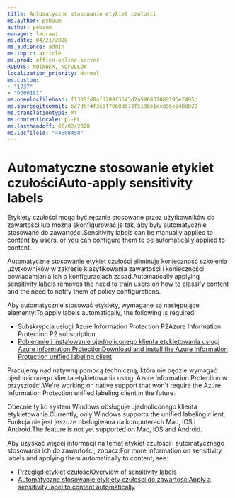 ```yaml
---
title: Automatyczne stosowanie etykiet czułości
ms.author: pebaum
author: pebaum
manager: laurawi
ms.date: 04/21/2020
ms.audience: admin
ms.topic: article
ms.prod: office-online-server
ROBOTS: NOINDEX, NOFOLLOW
localization_priority: Normal
ms.custom:
- "1737"
- "9000181"
ms.openlocfilehash: f1305fd8af3289f3543d2a596937089195e2495c
ms.sourcegitcommit: bc7d6f4f3c9f7060d073f5130e1ec856e248d020
ms.translationtype: MT
ms.contentlocale: pl-PL
ms.lasthandoff: 06/02/2020
ms.locfileid: "44508458"
---
```

# <a name="auto-apply-sensitivity-labels"></a><span data-ttu-id="687e4-102">Automatyczne stosowanie etykiet czułości</span><span class="sxs-lookup"><span data-stu-id="687e4-102">Auto-apply sensitivity labels</span></span>

<span data-ttu-id="687e4-103">Etykiety czułości mogą być ręcznie stosowane przez użytkowników do zawartości lub można skonfigurować je tak, aby były automatycznie stosowane do zawartości.</span><span class="sxs-lookup"><span data-stu-id="687e4-103">Sensitivity labels can be manually applied to content by users, or you can configure them to be automatically applied to content.</span></span>

<span data-ttu-id="687e4-104">Automatyczne stosowanie etykiet czułości eliminuje konieczność szkolenia użytkowników w zakresie klasyfikowania zawartości i konieczności powiadamiania ich o konfiguracjach zasad.</span><span class="sxs-lookup"><span data-stu-id="687e4-104">Automatically applying sensitivity labels removes the need to train users on how to classify content and the need to notify them of policy configurations.</span></span>

<span data-ttu-id="687e4-105">Aby automatycznie stosować etykiety, wymagane są następujące elementy:</span><span class="sxs-lookup"><span data-stu-id="687e4-105">To apply labels automatically, the following is required:</span></span>

- <span data-ttu-id="687e4-106">Subskrypcja usługi Azure Information Protection P2</span><span class="sxs-lookup"><span data-stu-id="687e4-106">Azure Information Protection P2 subscription</span></span>
- [<span data-ttu-id="687e4-107">Pobieranie i instalowanie ujednoliconego klienta etykietowania usługi Azure Information Protection</span><span class="sxs-lookup"><span data-stu-id="687e4-107">Download and install the Azure Information Protection unified labeling client</span></span>](https://docs.microsoft.com/azure/information-protection/rms-client/install-unifiedlabelingclient-app)

<span data-ttu-id="687e4-108">Pracujemy nad natywną pomocą techniczną, która nie będzie wymagać ujednoliconego klienta etykietowania usługi Azure Information Protection w przyszłości.</span><span class="sxs-lookup"><span data-stu-id="687e4-108">We're working on native support that won't require the Azure Information Protection unified labeling client in the future.</span></span>

<span data-ttu-id="687e4-109">Obecnie tylko system Windows obsługuje ujednoliconego klienta etykietowania.</span><span class="sxs-lookup"><span data-stu-id="687e4-109">Currently, only Windows supports the unified labeling client.</span></span>  <span data-ttu-id="687e4-110">Funkcja nie jest jeszcze obsługiwana na komputerach Mac, iOS i Android.</span><span class="sxs-lookup"><span data-stu-id="687e4-110">The feature is not yet supported on Mac, iOS and Android.</span></span>

<span data-ttu-id="687e4-111">Aby uzyskać więcej informacji na temat etykiet czułości i automatycznego stosowania ich do zawartości, zobacz:</span><span class="sxs-lookup"><span data-stu-id="687e4-111">For more information on sensitivity labels and applying them automatically to content,  see:</span></span>

- [<span data-ttu-id="687e4-112">Przegląd etykiet czułości</span><span class="sxs-lookup"><span data-stu-id="687e4-112">Overview of sensitivity labels</span></span>](https://docs.microsoft.com/microsoft-365/compliance/sensitivity-labels)
- [<span data-ttu-id="687e4-113">Automatyczne stosowanie etykiety czułości do zawartości</span><span class="sxs-lookup"><span data-stu-id="687e4-113">Apply a sensitivity label to content automatically</span></span>](https://docs.microsoft.com/office365/securitycompliance/apply_sensitivity_label_automatically)